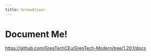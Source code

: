 ```yaml
---
title: Screwdriver
---
```



# Document Me!

<https://github.com/GregTechCEu/GregTech-Modern/tree/1.20.1/docs>